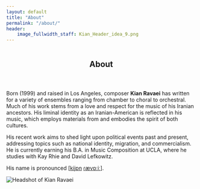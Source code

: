 ```yaml
---
layout: default
title: "About"
permalink: "/about/"
header:
    image_fullwidth_staff: Kian_Header_idea_9.png
---
```


<div class="row t30">
	<div class="medium-6 columns medium-push-6">
		<article itemscope itemtype="http://schema.org/Article">
			<header>
				<div itemprop="name">
					<h1>About</h1>
				</div>
			</header>
            <div itemprop="articleSection">
                <p>Born (1999) and raised in Los Angeles, composer <b>Kian Ravaei</b> has written for a variety of ensembles ranging from chamber to choral to orchestral. Much of his work stems from a love and respect for the music of his Iranian ancestors. His liminal identity as an Iranian-American is reflected in his music, which employs materials from and embodies the spirit of both cultures.</p>
                <p>His recent work aims to shed light upon political events past and present, addressing topics such as national identity, migration, and commercialism. He is currently earning his B.A. in Music Composition at UCLA, where he studies with Kay Rhie and David Lefkowitz.</p>
                <p>His name is pronounced [<a href="https://en.wikipedia.org/wiki/Voiceless_velar_stop" target="_blank">k</a><a href="https://en.wikipedia.org/wiki/Close_front_unrounded_vowel" target="_blank">i</a><a href="https://en.wikipedia.org/wiki/Voiced_palatal_approximant" target="_blank">j</a><a href="https://en.wikipedia.org/wiki/Open_back_rounded_vowel" target="_blank">&#594;</a><a href="https://en.wikipedia.org/wiki/Voiced_dental,_alveolar_and_postalveolar_nasals" target="_blank">n</a> <a href="https://en.wikipedia.org/wiki/Voiced_dental_and_alveolar_taps_and_flaps" target="_blank">&#638;</a><a href="https://en.wikipedia.org/wiki/Near-open_front_unrounded_vowel" target="_blank">&#230;</a><a href="https://en.wikipedia.org/wiki/Voiced_labiodental_fricative" target="_blank">v</a><a href="https://en.wikipedia.org/wiki/Open_back_rounded_vowel" target="_blank">&#594;</a><a href="https://en.wikipedia.org/wiki/Vowel_length" target="_blank">&#720;</a><a href="https://en.wikipedia.org/wiki/Close_front_unrounded_vowel" target="_blank">i</a><a href="https://en.wikipedia.org/wiki/Vowel_length" target="_blank">&#720;</a>].</p>
            </div>
		</article>
	</div><!-- /.medium-8.columns -->
    <div class="medium-6 columns medium-pull-6">
        <aside>
            <img class="b30" src="{{ site.url }}{{ site.baseurl }}/images/kian_5_BW_small.jpeg" alt="Headshot of Kian Ravaei">
        </aside>
    </div><!-- /.medium-4.columns -->
</div><!-- /.row -->